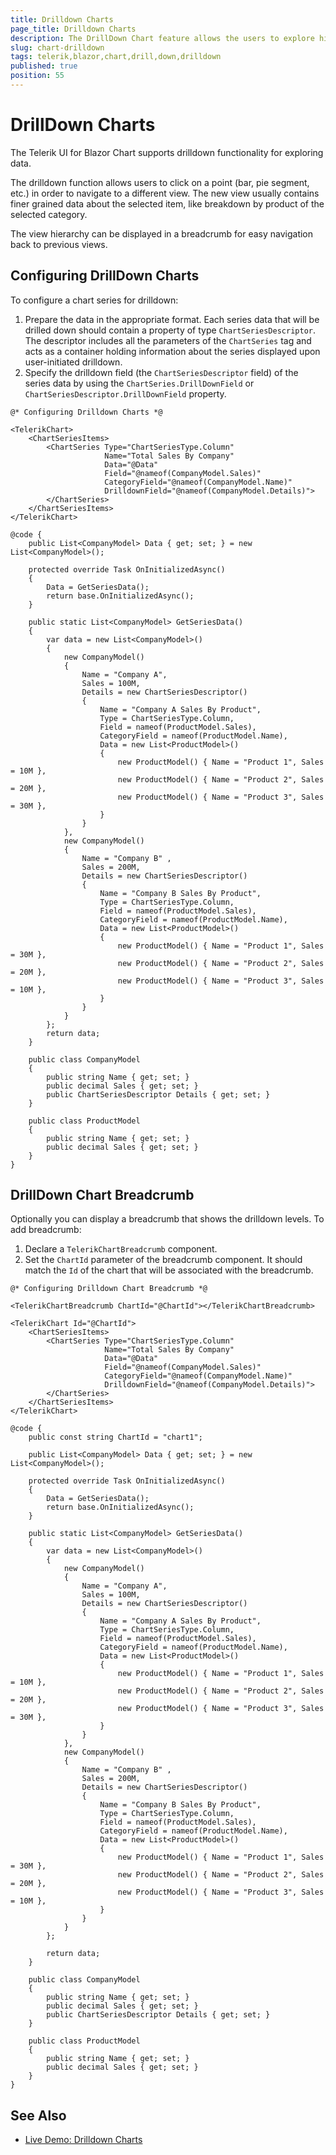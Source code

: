 ```yaml
---
title: Drilldown Charts
page_title: Drilldown Charts
description: The DrillDown Chart feature allows the users to explore hierarchical data by initially displaying summarized information and to "drill down" into specific categories or data points for more detailed insights.
slug: chart-drilldown
tags: telerik,blazor,chart,drill,down,drilldown
published: true
position: 55
---
```


# DrillDown Charts

The Telerik UI for Blazor Chart supports drilldown functionality for exploring data.

The drilldown function allows users to click on a point (bar, pie segment, etc.) in order to navigate to a different view. The new view usually contains finer grained data about the selected item, like breakdown by product of the selected category.

The view hierarchy can be displayed in a breadcrumb for easy navigation back to previous views.

## Configuring DrillDown Charts

To configure a chart series for drilldown:

1. Prepare the data in the appropriate format. Each series data that will be drilled down should contain a property of type `ChartSeriesDescriptor`. The descriptor includes all the parameters of the `ChartSeries` tag and acts as a container holding information about the series displayed upon user-initiated drilldown.
1. Specify the drilldown field (the `ChartSeriesDescriptor` field) of the series data by using the `ChartSeries.DrillDownField` or `ChartSeriesDescriptor.DrillDownField` property.

````CSHTML
@* Configuring Drilldown Charts *@

<TelerikChart>
    <ChartSeriesItems>
        <ChartSeries Type="ChartSeriesType.Column"
                     Name="Total Sales By Company"
                     Data="@Data"
                     Field="@nameof(CompanyModel.Sales)"
                     CategoryField="@nameof(CompanyModel.Name)"
                     DrilldownField="@nameof(CompanyModel.Details)">
        </ChartSeries>
    </ChartSeriesItems>
</TelerikChart>

@code {
    public List<CompanyModel> Data { get; set; } = new List<CompanyModel>();

    protected override Task OnInitializedAsync()
    {
        Data = GetSeriesData();
        return base.OnInitializedAsync();
    }

    public static List<CompanyModel> GetSeriesData()
    {
        var data = new List<CompanyModel>()
        {
            new CompanyModel()
            {
                Name = "Company A",
                Sales = 100M,
                Details = new ChartSeriesDescriptor()
                {
                    Name = "Company A Sales By Product",
                    Type = ChartSeriesType.Column,
                    Field = nameof(ProductModel.Sales),
                    CategoryField = nameof(ProductModel.Name),
                    Data = new List<ProductModel>()
                    {
                        new ProductModel() { Name = "Product 1", Sales = 10M },
                        new ProductModel() { Name = "Product 2", Sales = 20M },
                        new ProductModel() { Name = "Product 3", Sales = 30M },
                    }
                }
            },
            new CompanyModel()
            {
                Name = "Company B" ,
                Sales = 200M,
                Details = new ChartSeriesDescriptor()
                {
                    Name = "Company B Sales By Product",
                    Type = ChartSeriesType.Column,
                    Field = nameof(ProductModel.Sales),
                    CategoryField = nameof(ProductModel.Name),
                    Data = new List<ProductModel>()
                    {
                        new ProductModel() { Name = "Product 1", Sales = 30M },
                        new ProductModel() { Name = "Product 2", Sales = 20M },
                        new ProductModel() { Name = "Product 3", Sales = 10M },
                    }
                }
            }
        };
        return data;
    }

    public class CompanyModel
    {
        public string Name { get; set; }
        public decimal Sales { get; set; }
        public ChartSeriesDescriptor Details { get; set; }
    }

    public class ProductModel
    {
        public string Name { get; set; }
        public decimal Sales { get; set; }
    }
}

````

## DrillDown Chart Breadcrumb

Optionally you can display a breadcrumb that shows the drilldown levels. To add breadcrumb:

1. Declare a `TelerikChartBreadcrumb` component.
1. Set the `ChartId` parameter of the breadcrumb component. It should match the `Id` of the chart that will be associated with the breadcrumb.

````CSHTML
@* Configuring Drilldown Chart Breadcrumb *@

<TelerikChartBreadcrumb ChartId="@ChartId"></TelerikChartBreadcrumb>

<TelerikChart Id="@ChartId">
    <ChartSeriesItems>
        <ChartSeries Type="ChartSeriesType.Column"
                     Name="Total Sales By Company"
                     Data="@Data"
                     Field="@nameof(CompanyModel.Sales)"
                     CategoryField="@nameof(CompanyModel.Name)"
                     DrilldownField="@nameof(CompanyModel.Details)">
        </ChartSeries>
    </ChartSeriesItems>
</TelerikChart>

@code {
    public const string ChartId = "chart1";

    public List<CompanyModel> Data { get; set; } = new List<CompanyModel>();

    protected override Task OnInitializedAsync()
    {
        Data = GetSeriesData();
        return base.OnInitializedAsync();
    }

    public static List<CompanyModel> GetSeriesData()
    {
        var data = new List<CompanyModel>()
        {
            new CompanyModel()
            {
                Name = "Company A",
                Sales = 100M,
                Details = new ChartSeriesDescriptor()
                {
                    Name = "Company A Sales By Product",
                    Type = ChartSeriesType.Column,
                    Field = nameof(ProductModel.Sales),
                    CategoryField = nameof(ProductModel.Name),
                    Data = new List<ProductModel>()
                    {
                        new ProductModel() { Name = "Product 1", Sales = 10M },
                        new ProductModel() { Name = "Product 2", Sales = 20M },
                        new ProductModel() { Name = "Product 3", Sales = 30M },
                    }
                }
            },
            new CompanyModel()
            {
                Name = "Company B" ,
                Sales = 200M,
                Details = new ChartSeriesDescriptor()
                {
                    Name = "Company B Sales By Product",
                    Type = ChartSeriesType.Column,
                    Field = nameof(ProductModel.Sales),
                    CategoryField = nameof(ProductModel.Name),
                    Data = new List<ProductModel>()
                    {
                        new ProductModel() { Name = "Product 1", Sales = 30M },
                        new ProductModel() { Name = "Product 2", Sales = 20M },
                        new ProductModel() { Name = "Product 3", Sales = 10M },
                    }
                }
            }
        };

        return data;
    }

    public class CompanyModel
    {
        public string Name { get; set; }
        public decimal Sales { get; set; }
        public ChartSeriesDescriptor Details { get; set; }
    }

    public class ProductModel
    {
        public string Name { get; set; }
        public decimal Sales { get; set; }
    }
}
````

## See Also

* [Live Demo: Drilldown Charts](https://demos.telerik.com/blazor-ui/chart/drilldown)
